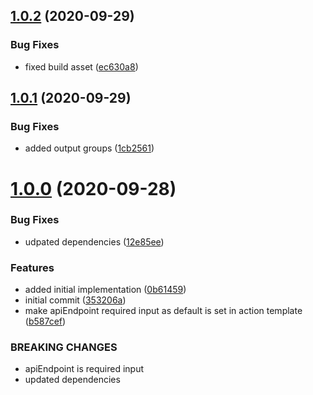 ## [1.0.2](https://github.com/mineko-io/action-gitbook-sync-dir/compare/v1.0.1...v1.0.2) (2020-09-29)


### Bug Fixes

* fixed build asset ([ec630a8](https://github.com/mineko-io/action-gitbook-sync-dir/commit/ec630a87a25dc6ace4e0aab246259a15d224b117))



## [1.0.1](https://github.com/mineko-io/action-gitbook-sync-dir/compare/v1.0.0...v1.0.1) (2020-09-29)


### Bug Fixes

* added output groups ([1cb2561](https://github.com/mineko-io/action-gitbook-sync-dir/commit/1cb2561cb65bdf62a0d626561de0d3fe70621258))



# [1.0.0](https://github.com/mineko-io/action-gitbook-sync-dir/compare/353206a5c2b37852b71fce3d8a992781c8a5ec84...v1.0.0) (2020-09-28)


### Bug Fixes

* udpated dependencies ([12e85ee](https://github.com/mineko-io/action-gitbook-sync-dir/commit/12e85eef9ae7a252f2461af9c0122b21ec5f4285))


### Features

* added initial implementation ([0b61459](https://github.com/mineko-io/action-gitbook-sync-dir/commit/0b614593653d617f6e758ee59e99e25e684a2103))
* initial commit ([353206a](https://github.com/mineko-io/action-gitbook-sync-dir/commit/353206a5c2b37852b71fce3d8a992781c8a5ec84))
* make apiEndpoint required input as default is set in action template ([b587cef](https://github.com/mineko-io/action-gitbook-sync-dir/commit/b587cef23231711b001407dcba9206db8a1ee8db))


### BREAKING CHANGES

* apiEndpoint is required input
* updated dependencies



